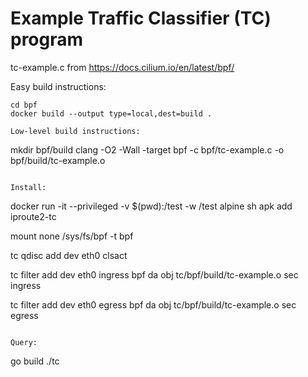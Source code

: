 # Example Traffic Classifier (TC) program

tc-example.c from https://docs.cilium.io/en/latest/bpf/

Easy build instructions:
```
cd bpf
docker build --output type=local,dest=build .

Low-level build instructions:
```
mkdir bpf/build
clang -O2 -Wall -target bpf -c bpf/tc-example.c -o bpf/build/tc-example.o
```

Install:
```
docker run -it --privileged -v $(pwd):/test -w /test alpine sh
apk add iproute2-tc

mount none /sys/fs/bpf -t bpf

tc qdisc add dev eth0 clsact

tc filter add dev eth0 ingress bpf da obj tc/bpf/build/tc-example.o sec ingress

tc filter add dev eth0 egress bpf da obj tc/bpf/build/tc-example.o sec egress
```

Query:
```
go build
./tc
```
